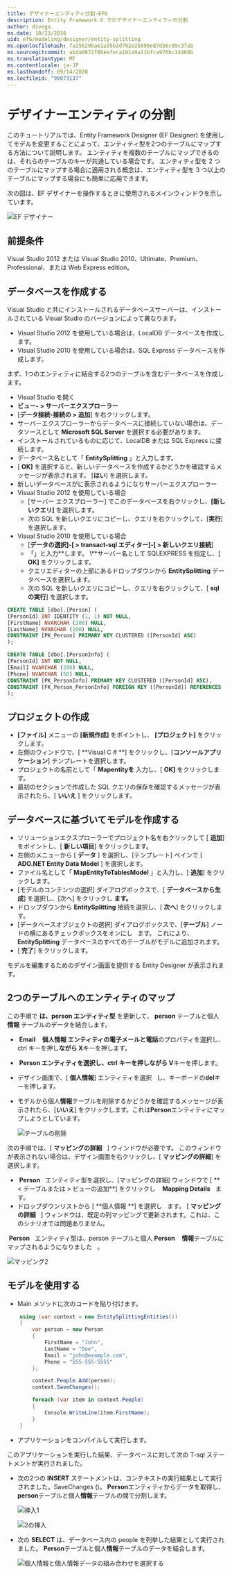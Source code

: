 ```yaml
---
title: デザイナーエンティティ分割-EF6
description: Entity Framework 6 でのデザイナーエンティティの分割
author: divega
ms.date: 10/23/2016
uid: ef6/modeling/designer/entity-splitting
ms.openlocfilehash: fa25629bae1a35b2d792e2b890e87db6c99c37ab
ms.sourcegitcommit: abda0872f86eefeca191a9a11bfca976bc14468b
ms.translationtype: MT
ms.contentlocale: ja-JP
ms.lasthandoff: 09/14/2020
ms.locfileid: "90073137"
---
```

# <a name="designer-entity-splitting"></a>デザイナーエンティティの分割
このチュートリアルでは、Entity Framework Designer (EF Designer) を使用してモデルを変更することによって、エンティティ型を2つのテーブルにマップする方法について説明します。 エンティティを複数のテーブルにマップできるのは、それらのテーブルのキーが共通している場合です。 エンティティ型を 2 つのテーブルにマップする場合に適用される概念は、エンティティ型を 3 つ以上のテーブルにマップする場合にも簡単に応用できます。

次の図は、EF デザイナーを操作するときに使用されるメインウィンドウを示しています。

![EF デザイナー](~/ef6/media/efdesigner.png)

## <a name="prerequisites"></a>前提条件

Visual Studio 2012 または Visual Studio 2010、Ultimate、Premium、Professional、または Web Express edition。

## <a name="create-the-database"></a>データベースを作成する

Visual Studio と共にインストールされるデータベースサーバーは、インストールされている Visual Studio のバージョンによって異なります。

-   Visual Studio 2012 を使用している場合は、LocalDB データベースを作成します。
-   Visual Studio 2010 を使用している場合は、SQL Express データベースを作成します。

まず、1つのエンティティに結合する2つのテーブルを含むデータベースを作成します。

-   Visual Studio を開く
-   **ビュー- &gt; サーバーエクスプローラー**
-   [**データ接続-接続の &gt; 追加**] を右クリックします。
-   サーバーエクスプローラーからデータベースに接続していない場合は、データソースとして **Microsoft SQL Server** を選択する必要があります。
-   インストールされているものに応じて、LocalDB または SQL Express に接続します。
-   データベース名として「 **EntitySplitting** 」と入力します。
-   [ **OK]** を選択すると、新しいデータベースを作成するかどうかを確認するメッセージが表示されます。 [**はい**] を選択します。
-   新しいデータベースがに表示されるようになりサーバーエクスプローラー
-   Visual Studio 2012 を使用している場合
    -   [サーバー エクスプローラー] でこのデータベースを右クリックし、**[新しいクエリ]** を選択します。
    -   次の SQL を新しいクエリにコピーし、クエリを右クリックして、[**実行**] を選択します。
-   Visual Studio 2010 を使用している場合
    -   [**データの選択]-[ &gt; transact-sql エディター]-[ &gt; 新しいクエリ接続**]
    -   「」と入力**します。 \\**サーバー名として SQLEXPRESS を指定し、[ **OK]** をクリックします。
    -   クエリエディターの上部にあるドロップダウンから **EntitySplitting** データベースを選択します。
    -   次の SQL を新しいクエリにコピーし、クエリを右クリックして、[ **sql の実行**] を選択します。

``` SQL
CREATE TABLE [dbo].[Person] (
[PersonId] INT IDENTITY (1, 1) NOT NULL,
[FirstName] NVARCHAR (200) NULL,
[LastName] NVARCHAR (200) NULL,
CONSTRAINT [PK_Person] PRIMARY KEY CLUSTERED ([PersonId] ASC)
);

CREATE TABLE [dbo].[PersonInfo] (
[PersonId] INT NOT NULL,
[Email] NVARCHAR (200) NULL,
[Phone] NVARCHAR (50) NULL,
CONSTRAINT [PK_PersonInfo] PRIMARY KEY CLUSTERED ([PersonId] ASC),
CONSTRAINT [FK_Person_PersonInfo] FOREIGN KEY ([PersonId]) REFERENCES [dbo].[Person] ([PersonId]) ON DELETE CASCADE
);
```

## <a name="create-the-project"></a>プロジェクトの作成

-   **[ファイル]** メニューの **[新規作成]** をポイントし、 **[プロジェクト]** をクリックします。
-   左側のウィンドウで、[ **Visual C \# **] をクリックし、[**コンソールアプリケーション**] テンプレートを選択します。
-   プロジェクトの名前として「 **Mapentityを** 入力し、[ **OK]** をクリックします。
-   最初のセクションで作成した SQL クエリの保存を確認するメッセージが表示されたら、[ **いいえ** ] をクリックします。

## <a name="create-a-model-based-on-the-database"></a>データベースに基づいてモデルを作成する

-   ソリューションエクスプローラーでプロジェクト名を右クリックして [ **追加**] をポイントし、[ **新しい項目**] をクリックします。
-   左側のメニューから [ **データ** ] を選択し、[テンプレート] ペインで [ **ADO.NET Entity Data Model** ] を選択します。
-   ファイル名として「 **MapEntityToTablesModel** 」と入力し、[ **追加**] をクリックします。
-   [モデルのコンテンツの選択] ダイアログボックスで、[ **データベースから生成**] を選択し、[次へ] をクリックし **ます。**
-   ドロップダウンから **EntitySplitting** 接続を選択し、[ **次へ**] をクリックします。
-   [データベースオブジェクトの選択] ダイアログボックスで、[**テーブル**] ノードの横にあるチェックボックスをオンにし   ます。
    これにより、 **EntitySplitting** データベースのすべてのテーブルがモデルに追加されます。
-   [ **完了**] をクリックします。

モデルを編集するためのデザイン画面を提供する Entity Designer が表示されます。

## <a name="map-an-entity-to-two-tables"></a>2つのテーブルへのエンティティのマップ

この手順で **は、person エンティティ型** を更新して、 **person** テーブルと個人 **情報** テーブルのデータを結合します。

-    **Email**    **個人情報 **エンティティの電子メールと**電話**のプロパティを選択し、ctrl キーを押し**ながら X**キーを押します。
-    **Person **エンティティを選択し、ctrl キーを押し**ながら V**キーを押します。
-   デザイン画面で、[ **個人情報**] エンティティを選択   し、キーボードの**del**キーを押します。
-   モデルから個人**情報**テーブルを削除するかどうかを確認するメッセージが表示されたら、[**いいえ**] をクリックします。これは**Person**エンティティにマップしようとしています。

    ![テーブルの削除](~/ef6/media/deletetables.png)

次の手順では、[ **マッピングの詳細**   ] ウィンドウが必要です。 このウィンドウが表示されない場合は、デザイン画面を右クリックし、[ **マッピングの詳細**] を選択します。

-    **Person**   エンティティ型を選択し、[マッピングの詳細] ウィンドウで [ ** &lt; テーブルまたは &gt; ビューの追加**] をクリックし    **Mapping Details**   ます。
-   ドロップダウンリストから [ **個人情報 **] を選択し   ます。
    [ **マッピングの詳細**   ] ウィンドウは、既定の列マッピングで更新されます。これは、このシナリオでは問題ありません。

 **Person**   エンティティ型は、person テーブルと個人 **Person**    **情報**テーブルにマップされるようになりました   。

![マッピング2](~/ef6/media/mapping2.png)

## <a name="use-the-model"></a>モデルを使用する

-   Main メソッドに次のコードを貼り付けます。

``` csharp
    using (var context = new EntitySplittingEntities())
    {
        var person = new Person
        {
            FirstName = "John",
            LastName = "Doe",
            Email = "john@example.com",
            Phone = "555-555-5555"
        };

        context.People.Add(person);
        context.SaveChanges();

        foreach (var item in context.People)
        {
            Console.WriteLine(item.FirstName);
        }
    }
```

-   アプリケーションをコンパイルして実行します。

このアプリケーションを実行した結果、データベースに対して次の T-sql ステートメントが実行されました。 

-   次の2つの **INSERT** ステートメントは、コンテキストの実行結果として実行されました。SaveChanges ()。 **Person**エンティティからデータを取得し、 **person**テーブルと個人**情報**テーブルの間で分割します。

    ![挿入1](~/ef6/media/insert1.png)

    ![2の挿入](~/ef6/media/insert2.png)
-   次の **SELECT** は、データベース内の people を列挙した結果として実行されました。 **Person**テーブルと個人**情報**テーブルのデータを結合します。

    ![個人情報と個人情報データの組み合わせを選択する](~/ef6/media/select.png)
